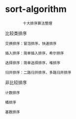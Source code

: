 # sort-algorithm
            十大排序算法整理
            
比较类排序
 
    交换排序：冒泡排序，快速排序

    插入排序：简单插入排序，希尔排序

    选择排序：简单选择排序，堆排序

    归并排序：二路归并排序，多路归并排序

    
非比较排序

    计数排序

    桶排序

    基数排序

